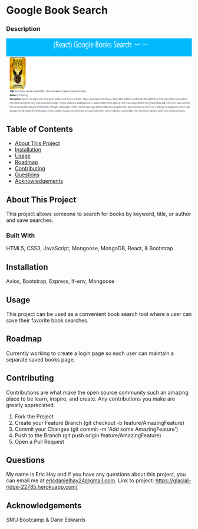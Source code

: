 # Google Book Search

### Description

<img src="Book Search.jpg"
     alt="Screen Shot"
     style="height: 200px;" />

## Table of Contents

- [About This Project](#about)
- [Installation](#installation)
- [Usage](#usage)
- [Roadmap](#features)
- [Contributing](#contributing)
- [Questions](#questions)
- [Acknowledgements](#acknowledgement)

<a name="about"></a>

## About This Project

This project allows someone to search for books by keyword, title, or author and save searches.

### Built With

HTML5, CSS3, JavaScript, Mongoose, MongoDB, React, & Bootstrap

<a name="installation"></a>

## Installation

Axios, Bootstrap, Express, If-env, Mongoose

<a name="usage"></a>

## Usage

This project can be used as a convenient book search tool where a user can save their favorite book searches.

<a name="features"></a>

## Roadmap

Currently working to create a login page so each user can maintain a separate saved books page.

<a name="contributing"></a>

## Contributing

Contributions are what make the open source community such an amazing place to be learn, inspire, and create. Any contributions you make are greatly appreciated.

1. Fork the Project
2. Create your Feature Branch (git checkout -b feature/AmazingFeature)
3. Commit your Changes (git commit -m 'Add some AmazingFeature')
4. Push to the Branch (git push origin feature/AmazingFeature)
5. Open a Pull Request

<a name="questions"></a>

## Questions

My name is Eric Hay and if you have any questions about this project, you can email me at ericdanielhay24@gmail.com.
Link to project: https://glacial-ridge-22785.herokuapp.com/

<a name="acknowledgement"></a>

## Acknowledgements

SMU Bootcamp & Dane Edwards
